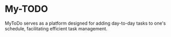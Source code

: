 # My-TODO
MyToDo serves as a platform designed for adding day-to-day tasks to one's schedule, facilitating efficient task management.
